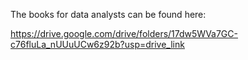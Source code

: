 The books for data analysts can be found here: <p>https://drive.google.com/drive/folders/17dw5WVa7GC-c76fluLa_nUUuUCw6z92b?usp=drive_link</p>
